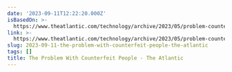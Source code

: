 ```yaml
---
date: '2023-09-11T12:22:20.000Z'
isBasedOn: >-
  https://www.theatlantic.com/technology/archive/2023/05/problem-counterfeit-people/674075/
link: >-
  https://www.theatlantic.com/technology/archive/2023/05/problem-counterfeit-people/674075/
slug: 2023-09-11-the-problem-with-counterfeit-people-the-atlantic
tags: []
title: The Problem With Counterfeit People - The Atlantic
---
```


